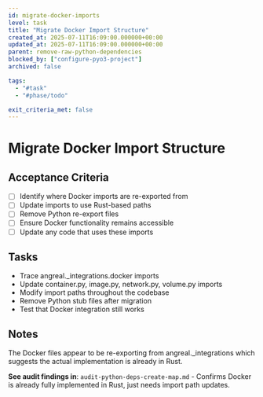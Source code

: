 ```yaml
---
id: migrate-docker-imports
level: task
title: "Migrate Docker Import Structure"
created_at: 2025-07-11T16:09:00.000000+00:00
updated_at: 2025-07-11T16:09:00.000000+00:00
parent: remove-raw-python-dependencies
blocked_by: ["configure-pyo3-project"]
archived: false

tags:
  - "#task"
  - "#phase/todo"

exit_criteria_met: false
---
```


# Migrate Docker Import Structure

## Acceptance Criteria

- [ ] Identify where Docker imports are re-exported from
- [ ] Update imports to use Rust-based paths
- [ ] Remove Python re-export files
- [ ] Ensure Docker functionality remains accessible
- [ ] Update any code that uses these imports

## Tasks

- Trace angreal._integrations.docker imports
- Update container.py, image.py, network.py, volume.py imports
- Modify import paths throughout the codebase
- Remove Python stub files after migration
- Test that Docker integration still works

## Notes

The Docker files appear to be re-exporting from angreal._integrations which suggests the actual implementation is already in Rust.

**See audit findings in**: `audit-python-deps-create-map.md` - Confirms Docker is already fully implemented in Rust, just needs import path updates.
